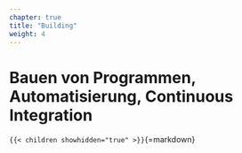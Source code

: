 ```yaml
---
chapter: true
title: "Building"
weight: 4
---
```



# Bauen von Programmen, Automatisierung, Continuous Integration


`{{< children showhidden="true" >}}`{=markdown}
